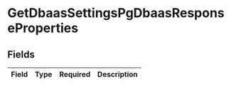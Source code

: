 # GetDbaasSettingsPgDbaasResponseProperties


## Fields

| Field       | Type        | Required    | Description |
| ----------- | ----------- | ----------- | ----------- |